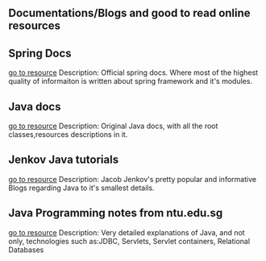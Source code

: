 ## Documentations/Blogs and good to read online resources

## Spring Docs
[go to resource](https://docs.spring.io/spring-framework/docs/5.0.6.RELEASE/spring-framework-reference/)
	Description: Official spring docs. Where most of the highest quality of  informaiton is written about spring framework and it's modules.

## Java docs
[go to resource](https://docs.oracle.com/javase/7/docs/api/)
	Description: Original Java docs, with all the root classes,resources descriptions in it.

## Jenkov Java tutorials
[go to resource](http://tutorials.jenkov.com/)
	Description: Jacob Jenkov's pretty popular and informative Blogs regarding Java to it's smallest details.

## Java Programming notes from ntu.edu.sg
[go to resource](https://www3.ntu.edu.sg/home/ehchua/programming/index.html)
	Description: Very detailed explanations of Java, and not only, technologies such as:JDBC, Servlets, Servlet containers, Relational Databases	
